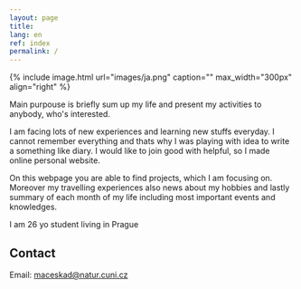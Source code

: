 ```yaml
---
layout: page
title:
lang: en
ref: index
permalink: /
---
```


{% include image.html url="images/ja.png" caption="" max_width="300px" align="right" %}

Main purpouse is briefly sum up my life and present my activities to anybody, who's interested. <br>

I am facing lots of new experiences and learning new stuffs everyday. I cannot remember everything and thats why I was playing with idea to write a something like diary. I would like to join good with helpful, so I made online personal website.<br>

On this webpage you are able to find projects, which I am focusing on. Moreover my travelling experiences also news about my hobbies and lastly summary of each month of my life including most important events and knowledges.<br>

I am 26 yo student living in Prague

## Contact

Email: [maceskad@natur.cuni.cz]


[maceskad@natur.cuni.cz]: mailto:maceskad@natur.cuni.cz
